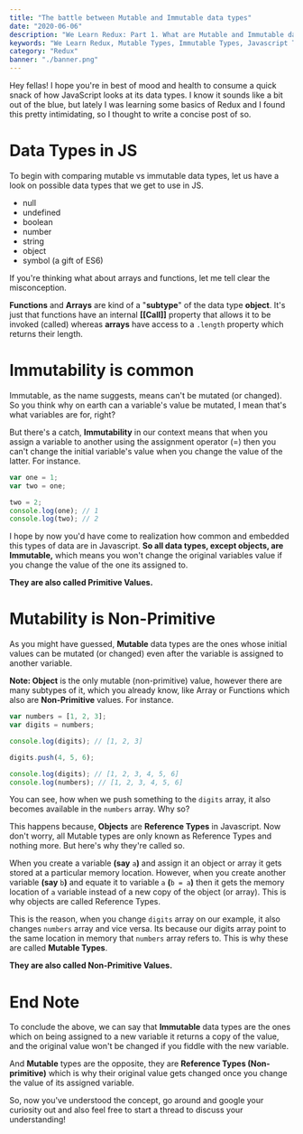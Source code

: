 ```yaml
---
title: "The battle between Mutable and Immutable data types"
date: "2020-06-06"
description: "We Learn Redux: Part 1. What are Mutable and Immutable data types in Javascript and how do they behave differently? This is most basic concept we'll use further while learning Redux"
keywords: "We Learn Redux, Mutable Types, Immutable Types, Javascript Types, Redux Immutable and Mutable Types"
category: "Redux"
banner: "./banner.png"
---
```


Hey fellas! I hope you're in best of mood and health to consume a quick snack of how JavaScript looks at its data types. I know it sounds like a bit out of the blue, but lately I was learning some basics of Redux and I found this pretty intimidating, so I thought to write a concise post of so.

# Data Types in JS

To begin with comparing mutable vs immutable data types, let us have a look on possible data types that we get to use in JS.

- null
- undefined
- boolean
- number
- string
- object
- symbol (a gift of ES6)

If you're thinking what about arrays and functions, let me tell clear the misconception.

**Functions** and **Arrays** are kind of a "**subtype**" of the data type **object**. It's just that functions have an internal **[[Call]]** property that allows it to be invoked (called) whereas **arrays** have access to a `.length` property which returns their length.

# Immutability is common

Immutable, as the name suggests, means can't be mutated (or changed). So you think why on earth can a variable's value be mutated, I mean that's what variables are for, right?

But there's a catch, **Immutability** in our context means that when you assign a variable to another using the assignment operator (=) then you can't change the initial variable's value when you change the value of the latter. For instance.

```jsx
var one = 1;
var two = one;

two = 2;
console.log(one); // 1
console.log(two); // 2
```

I hope by now you'd have come to realization how common and embedded this types of data are in Javascript. **So all data types, except objects, are Immutable,** which means you won't change the original variables value if you change the value of the one its assigned to.

**They are also called Primitive Values.**

# Mutability is Non-Primitive

As you might have guessed, **Mutable** data types are the ones whose initial values can be mutated (or changed) even after the variable is assigned to another variable.

**Note: Object** is the only mutable (non-primitive) value, however there are many subtypes of it, which you already know, like Array or Functions which also are **Non-Primitive** values. For instance.

```jsx
var numbers = [1, 2, 3];
var digits = numbers;

console.log(digits); // [1, 2, 3]

digits.push(4, 5, 6);

console.log(digits); // [1, 2, 3, 4, 5, 6]
console.log(numbers); // [1, 2, 3, 4, 5, 6]
```

You can see, how when we push something to the `digits` array, it also becomes available in the `numbers` array. Why so?

This happens because, **Objects** are **Reference Types** in Javascript. Now don't worry, all Mutable types are only known as Reference Types and nothing more. But here's why they're called so.

When you create a variable **(say** `a`**)** and assign it an object or array it gets stored at a particular memory location. However, when you create another variable **(say** `b`**)** and equate it to variable `a` **(**`b = a`**)** then it gets the memory location of `a` variable instead of a new copy of the object (or array). This is why objects are called Reference Types.

This is the reason, when you change `digits` array on our example, it also changes `numbers` array and vice versa. Its because our digits array point to the same location in memory that `numbers` array refers to. This is why these are called **Mutable Types**.

**They are also called Non-Primitive Values.**

# End Note

To conclude the above, we can say that **Immutable** data types are the ones which on being assigned to a new variable it returns a copy of the value, and the original value won't be changed if you fiddle with the new variable.

And **Mutable** types are the opposite, they are **Reference Types (Non-primitive)** which is why their original value gets changed once you change the value of its assigned variable.

So, now you've understood the concept, go around and google your curiosity out and also feel free to start a thread to discuss your understanding!
